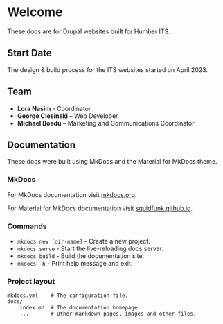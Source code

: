 # Welcome

These docs are for Drupal websites built for Humber ITS. 

## Start Date

The design & build process for the ITS websites started on April 2023. 

## Team

* **Lora Nasim** - Coordinator
* **George Ciesinski** – Web Developer
* **Michael Boadu** – Marketing and Communications Coordinator 

## Documentation

These docs were built using MkDocs and the Material for MkDocs theme.

### MkDocs

For MkDocs documentation visit [mkdocs.org](https://www.mkdocs.org).

For Material for MkDocs documentation visit [squidfunk.github.io](https://squidfunk.github.io/mkdocs-material/getting-started/).

### Commands

* `mkdocs new [dir-name]` - Create a new project.
* `mkdocs serve` - Start the live-reloading docs server.
* `mkdocs build` - Build the documentation site.
* `mkdocs -h` - Print help message and exit.

### Project layout

    mkdocs.yml    # The configuration file.
    docs/
        index.md  # The documentation homepage.
        ...       # Other markdown pages, images and other files.
